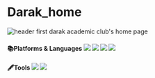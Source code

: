 # Darak_home
![header](https://capsule-render.vercel.app/api?type=soft&color=auto&height=200&section=header&text=Darak%20Community-nl-dot%20com&fontSize=60)
first darak academic club's home page

<h4>📚Platforms & Languages  
<img src="https://img.shields.io/badge/springboot-6DB33F?style=flat&logo=springboot&logoColor=white"/>
<img src="https://img.shields.io/badge/Java-007396?style=flat&logo=java&logoColor=white"/>
<img src="https://img.shields.io/badge/react-61dafb?style=flat&logo=React&logoColor=white"/>
<img src="https://img.shields.io/badge/javascript-f7df1e?style=flat&logo=javascript&logoColor=white"/>  
<h4>🖋️Tools  
<img src="https://img.shields.io/badge/intellijidea-000000?style=flat&logo=intellijidea&logoColor=white"/>
<img src="https://img.shields.io/badge/visualstudiocode-007acc?style=flat&logo=visualstudiocode&logoColor=white"/>

